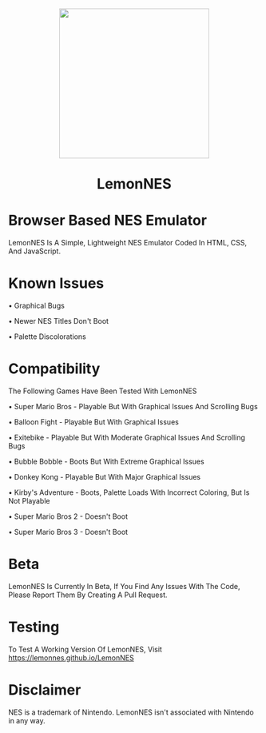 <h1 align="center">
    <img src="https://avatars.githubusercontent.com/u/229016701?v=4" width="300">
  </a>
  <br><br>
  LemonNES
</h1> 


# Browser Based NES Emulator
LemonNES Is A Simple, Lightweight NES Emulator Coded In HTML, CSS, And JavaScript. 

# Known Issues

• Graphical Bugs

• Newer NES Titles Don't Boot

• Palette Discolorations

# Compatibility
The Following Games Have Been Tested With LemonNES

• Super Mario Bros - Playable But With Graphical Issues And Scrolling Bugs

• Balloon Fight - Playable But With Graphical Issues

• Exitebike - Playable But With Moderate Graphical Issues And Scrolling Bugs

• Bubble Bobble - Boots But With Extreme Graphical Issues

• Donkey Kong - Playable But With Major Graphical Issues

• Kirby's Adventure - Boots, Palette Loads With Incorrect Coloring, But Is Not Playable

• Super Mario Bros 2 - Doesn't Boot

• Super Mario Bros 3 - Doesn't Boot

# Beta
LemonNES Is Currently In Beta, If You Find Any Issues With The Code, Please Report Them By Creating A Pull Request.

# Testing 
To Test A Working Version Of LemonNES, Visit https://lemonnes.github.io/LemonNES

# Disclaimer
 NES is a trademark of Nintendo. LemonNES isn't associated with Nintendo in any way.
